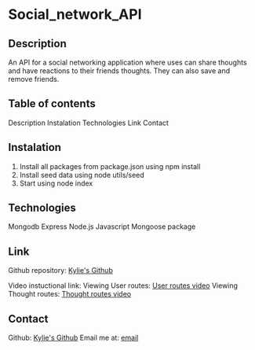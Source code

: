 # Social_network_API

## Description
An API for a social networking application where uses can share thoughts and have reactions to their friends thoughts.  They can also save and remove friends.

## Table of contents 
Description
Instalation
Technologies
Link
Contact 

## Instalation
1.  Install all packages from package.json using npm install
2.  Install seed data using node utils/seed
3.  Start using node index

## Technologies
Mongodb
Express
Node.js
Javascript
Mongoose package

## Link
Github repository: [Kylie's Github](https://github.com/kyliegilbert)

Video instuctional link:
Viewing User routes: [User routes video](https://drive.google.com/file/d/1Edlow_HWw14UhCHP5uuukAMNns1WjrQC/view)
Viewing Thought routes: [Thought routes video](https://drive.google.com/file/d/16eXBQzj0ujg1_LN35-5TqAJL12LEh0IH/view)

## Contact

Github: [Kylie's Github](https://github.com/kyliegilbert)
Email me at: [email](kylie_gilbert13@yahoo.com.au)